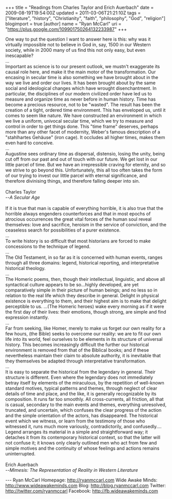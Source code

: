+++
title = "Readings from Charles Taylor and Erich Auerbach"
date = 2009-08-19T19:54:00Z
updated = 2011-03-06T21:21:10Z
tags = ["literature", "history", "Christianity", "faith", "philosophy", "God", "religion"]
blogimport = true
[author]
	name = "Ryan McCarl"
	uri = "https://plus.google.com/109901750264132233987"
+++

One way to put the question I want to answer here is this: why was it virtually impossible not to believe in God in, say, 1500 in our Western society, while in 2000 many of us find this not only easy, but even inescapable?<br />...<br />Important as science is to our present outlook, we mustn't exaggerate its causal role here, and make it the main motor of the transformation.  Our encasing in secular time is also something we have brought about in the way we live and order our lives.  It has been brought about by the same social and ideological changes which have wrought disenchantment.  In particular, the disciplines of our modern civilized order have led us to measure and organize time as never before in human history.  Time has become a precious resource, not to be "wasted".  The result has been the creation of a tight, ordered time environment.  This has enveloped us, until it comes to seem like nature.  We have constructed an environment in which we live a uniform, univocal secular time, which we try to measure and control in order to get things done.  This "time frame" deserves, perhaps more than any other facet of modernity, Weber's famous description of a "stahlhartes Gehäuse" (iron cage).  It occludes all higher times, makes them even hard to conceive.<br />...<br />Augustine sees ordinary time as dispersal, distensio, losing the unity, being cut off from our past and out of touch with our future.  We get lost in our little parcel of time.  But we have an irrepressible craving for eternity, and so we strive to go beyond this.  Unfortunately, this all too often takes the form of our trying to invest our little parcel with eternal significance, and therefore divinising things, and therefore falling deeper into sin.<br /><br />Charles Taylor<br />--<em>A Secular Age</em><br /><br />If it is true that man is capable of everything horrible, it is also true that the horrible always engenders counterforces and that in most epochs of atrocious occurrences the great vital forces of the human soul reveal themselves: love and sacrifice, heroism in the service of conviction, and the ceaseless search for possibilities of a purer existence.<br />...<br />To write history is so difficult that most historians are forced to make concessions to the technique of legend.<br />...<br />The Old Testament, in so far as it is concerned with human events, ranges through all three domains: legend, historical reporting, and interpretative historical theology.<br />...<br />The Homeric poems, then, though their intellectual, linguistic, and above all syntactical culture appears to be so...highly developed, are yet comparatively simple in their picture of human beings; and no less so in relation to the real life which they describe in general.  Delight in physical existence is everything to them, and their highest aim is to make that delight perceptible to us.  ...(The Homeric heroes) wake every morning as if it were the first day of their lives: their emotions, though strong, are simple and find expression instantly.<br />...<br />Far from seeking, like Homer, merely to make us forget our own reality for a few hours, (the Bible) seeks to overcome our reality: we are to fit our own life into its world, feel ourselves to be elements in its structure of universal history.  This becomes increasingly difficult the further our historical environment is removed from that of the Biblical books; and if these nevertheless maintain their claim to absolute authority, it is inevitable that they themselves be adapted through interpretative transformation.  <br />...<br />It is easy to separate the historical from the legendary in general.  Their structure is different.  Even where the legendary does not immediately betray itself by elements of the miraculous, by the repetition of well-known standard motives, typical patterns and themes, through neglect of clear details of time and place, and the like, it is generally recognizable by its composition.  It runs far too smoothly.  All cross-currents, all friction, all that is casual, secondary to the main events and themes, everything unresolved, truncated, and uncertain, which confuses the clear progress of the action and the simple orientation of the actors, has disappeared.  The historical event which we witness, or learn from the testimony of those who witnessed it, runs much more variously, contradictorily, and confusedly....  Legend arranges its material in a simple and straightforward way; it detaches it from its contemporary historical context, so that the latter will not confuse it; it knows only clearly outlined men who act from few and simple motives and the continuity of whose feelings and actions remains uninterrupted.<br /><br />Erich Auerbach<br />--<em>Mimesis: The Representation of Reality in Western Literature</em><div class="blogger-post-footer">---
Ryan McCarl
Homepage: http://ryanmccarl.com
Wide Awake Minds: http://www.wideawakeminds.com
Blog: http://blog.ryanmccarl.com
Twitter: http://twitter.com/ryanmccarl
Facebook: http://fb.wideawakeminds.com</div>
